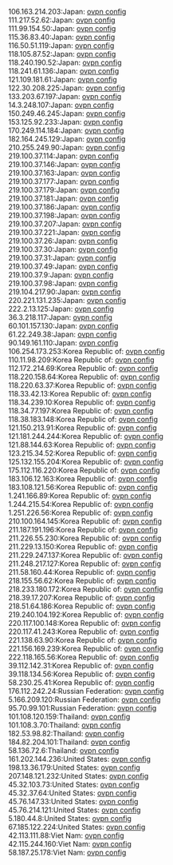 106.163.214.203:Japan: [ovpn config](vpn/106_163_214_203.ovpn)  
111.217.52.62:Japan: [ovpn config](vpn/111_217_52_62.ovpn)  
111.99.154.50:Japan: [ovpn config](vpn/111_99_154_50.ovpn)  
115.36.83.40:Japan: [ovpn config](vpn/115_36_83_40.ovpn)  
116.50.51.119:Japan: [ovpn config](vpn/116_50_51_119.ovpn)  
118.105.87.52:Japan: [ovpn config](vpn/118_105_87_52.ovpn)  
118.240.190.52:Japan: [ovpn config](vpn/118_240_190_52.ovpn)  
118.241.61.136:Japan: [ovpn config](vpn/118_241_61_136.ovpn)  
121.109.181.61:Japan: [ovpn config](vpn/121_109_181_61.ovpn)  
122.30.208.225:Japan: [ovpn config](vpn/122_30_208_225.ovpn)  
133.203.67.197:Japan: [ovpn config](vpn/133_203_67_197.ovpn)  
14.3.248.107:Japan: [ovpn config](vpn/14_3_248_107.ovpn)  
150.249.46.245:Japan: [ovpn config](vpn/150_249_46_245.ovpn)  
153.125.92.233:Japan: [ovpn config](vpn/153_125_92_233.ovpn)  
170.249.114.184:Japan: [ovpn config](vpn/170_249_114_184.ovpn)  
182.164.245.129:Japan: [ovpn config](vpn/182_164_245_129.ovpn)  
210.255.249.90:Japan: [ovpn config](vpn/210_255_249_90.ovpn)  
219.100.37.114:Japan: [ovpn config](vpn/219_100_37_114.ovpn)  
219.100.37.146:Japan: [ovpn config](vpn/219_100_37_146.ovpn)  
219.100.37.163:Japan: [ovpn config](vpn/219_100_37_163.ovpn)  
219.100.37.177:Japan: [ovpn config](vpn/219_100_37_177.ovpn)  
219.100.37.179:Japan: [ovpn config](vpn/219_100_37_179.ovpn)  
219.100.37.181:Japan: [ovpn config](vpn/219_100_37_181.ovpn)  
219.100.37.186:Japan: [ovpn config](vpn/219_100_37_186.ovpn)  
219.100.37.198:Japan: [ovpn config](vpn/219_100_37_198.ovpn)  
219.100.37.207:Japan: [ovpn config](vpn/219_100_37_207.ovpn)  
219.100.37.221:Japan: [ovpn config](vpn/219_100_37_221.ovpn)  
219.100.37.26:Japan: [ovpn config](vpn/219_100_37_26.ovpn)  
219.100.37.30:Japan: [ovpn config](vpn/219_100_37_30.ovpn)  
219.100.37.31:Japan: [ovpn config](vpn/219_100_37_31.ovpn)  
219.100.37.49:Japan: [ovpn config](vpn/219_100_37_49.ovpn)  
219.100.37.9:Japan: [ovpn config](vpn/219_100_37_9.ovpn)  
219.100.37.98:Japan: [ovpn config](vpn/219_100_37_98.ovpn)  
219.104.217.90:Japan: [ovpn config](vpn/219_104_217_90.ovpn)  
220.221.131.235:Japan: [ovpn config](vpn/220_221_131_235.ovpn)  
222.2.13.125:Japan: [ovpn config](vpn/222_2_13_125.ovpn)  
36.3.218.117:Japan: [ovpn config](vpn/36_3_218_117.ovpn)  
60.101.157.130:Japan: [ovpn config](vpn/60_101_157_130.ovpn)  
61.22.249.38:Japan: [ovpn config](vpn/61_22_249_38.ovpn)  
90.149.161.110:Japan: [ovpn config](vpn/90_149_161_110.ovpn)  
106.254.173.253:Korea Republic of: [ovpn config](vpn/106_254_173_253.ovpn)  
110.11.98.209:Korea Republic of: [ovpn config](vpn/110_11_98_209.ovpn)  
112.172.214.69:Korea Republic of: [ovpn config](vpn/112_172_214_69.ovpn)  
118.220.158.64:Korea Republic of: [ovpn config](vpn/118_220_158_64.ovpn)  
118.220.63.37:Korea Republic of: [ovpn config](vpn/118_220_63_37.ovpn)  
118.33.42.13:Korea Republic of: [ovpn config](vpn/118_33_42_13.ovpn)  
118.34.239.10:Korea Republic of: [ovpn config](vpn/118_34_239_10.ovpn)  
118.34.77.197:Korea Republic of: [ovpn config](vpn/118_34_77_197.ovpn)  
118.38.183.148:Korea Republic of: [ovpn config](vpn/118_38_183_148.ovpn)  
121.150.213.91:Korea Republic of: [ovpn config](vpn/121_150_213_91.ovpn)  
121.181.244.244:Korea Republic of: [ovpn config](vpn/121_181_244_244.ovpn)  
121.88.144.63:Korea Republic of: [ovpn config](vpn/121_88_144_63.ovpn)  
123.215.34.52:Korea Republic of: [ovpn config](vpn/123_215_34_52.ovpn)  
125.132.155.204:Korea Republic of: [ovpn config](vpn/125_132_155_204.ovpn)  
175.112.116.220:Korea Republic of: [ovpn config](vpn/175_112_116_220.ovpn)  
183.106.12.163:Korea Republic of: [ovpn config](vpn/183_106_12_163.ovpn)  
183.108.121.56:Korea Republic of: [ovpn config](vpn/183_108_121_56.ovpn)  
1.241.166.89:Korea Republic of: [ovpn config](vpn/1_241_166_89.ovpn)  
1.244.215.54:Korea Republic of: [ovpn config](vpn/1_244_215_54.ovpn)  
1.251.226.56:Korea Republic of: [ovpn config](vpn/1_251_226_56.ovpn)  
210.100.164.145:Korea Republic of: [ovpn config](vpn/210_100_164_145.ovpn)  
211.187.191.196:Korea Republic of: [ovpn config](vpn/211_187_191_196.ovpn)  
211.226.55.230:Korea Republic of: [ovpn config](vpn/211_226_55_230.ovpn)  
211.229.13.150:Korea Republic of: [ovpn config](vpn/211_229_13_150.ovpn)  
211.229.247.137:Korea Republic of: [ovpn config](vpn/211_229_247_137.ovpn)  
211.248.217.127:Korea Republic of: [ovpn config](vpn/211_248_217_127.ovpn)  
211.58.160.44:Korea Republic of: [ovpn config](vpn/211_58_160_44.ovpn)  
218.155.56.62:Korea Republic of: [ovpn config](vpn/218_155_56_62.ovpn)  
218.233.180.172:Korea Republic of: [ovpn config](vpn/218_233_180_172.ovpn)  
218.39.17.207:Korea Republic of: [ovpn config](vpn/218_39_17_207.ovpn)  
218.51.64.186:Korea Republic of: [ovpn config](vpn/218_51_64_186.ovpn)  
219.240.104.192:Korea Republic of: [ovpn config](vpn/219_240_104_192.ovpn)  
220.117.100.148:Korea Republic of: [ovpn config](vpn/220_117_100_148.ovpn)  
220.117.41.243:Korea Republic of: [ovpn config](vpn/220_117_41_243.ovpn)  
221.138.63.90:Korea Republic of: [ovpn config](vpn/221_138_63_90.ovpn)  
221.156.169.239:Korea Republic of: [ovpn config](vpn/221_156_169_239.ovpn)  
222.118.165.56:Korea Republic of: [ovpn config](vpn/222_118_165_56.ovpn)  
39.112.142.31:Korea Republic of: [ovpn config](vpn/39_112_142_31.ovpn)  
39.118.134.56:Korea Republic of: [ovpn config](vpn/39_118_134_56.ovpn)  
58.230.25.41:Korea Republic of: [ovpn config](vpn/58_230_25_41.ovpn)  
176.112.242.24:Russian Federation: [ovpn config](vpn/176_112_242_24.ovpn)  
5.166.209.120:Russian Federation: [ovpn config](vpn/5_166_209_120.ovpn)  
95.70.99.101:Russian Federation: [ovpn config](vpn/95_70_99_101.ovpn)  
101.108.120.159:Thailand: [ovpn config](vpn/101_108_120_159.ovpn)  
101.108.3.70:Thailand: [ovpn config](vpn/101_108_3_70.ovpn)  
182.53.98.82:Thailand: [ovpn config](vpn/182_53_98_82.ovpn)  
184.82.204.101:Thailand: [ovpn config](vpn/184_82_204_101.ovpn)  
58.136.72.6:Thailand: [ovpn config](vpn/58_136_72_6.ovpn)  
161.202.144.236:United States: [ovpn config](vpn/161_202_144_236.ovpn)  
198.13.36.179:United States: [ovpn config](vpn/198_13_36_179.ovpn)  
207.148.121.232:United States: [ovpn config](vpn/207_148_121_232.ovpn)  
45.32.103.73:United States: [ovpn config](vpn/45_32_103_73.ovpn)  
45.32.37.64:United States: [ovpn config](vpn/45_32_37_64.ovpn)  
45.76.147.33:United States: [ovpn config](vpn/45_76_147_33.ovpn)  
45.76.214.121:United States: [ovpn config](vpn/45_76_214_121.ovpn)  
5.180.44.8:United States: [ovpn config](vpn/5_180_44_8.ovpn)  
67.185.122.224:United States: [ovpn config](vpn/67_185_122_224.ovpn)  
42.113.111.88:Viet Nam: [ovpn config](vpn/42_113_111_88.ovpn)  
42.115.244.160:Viet Nam: [ovpn config](vpn/42_115_244_160.ovpn)  
58.187.25.178:Viet Nam: [ovpn config](vpn/58_187_25_178.ovpn)  
